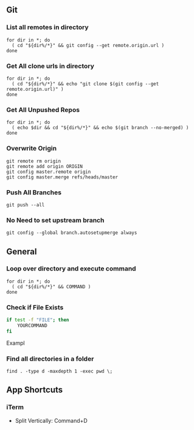 ## Git
### List all remotes in directory
```
for dir in *; do
  ( cd "${dir%/*}" && git config --get remote.origin.url )
done
```

### Get All clone urls in directory
```
for dir in *; do
  ( cd "${dir%/*}" && echo "git clone $(git config --get remote.origin.url)" )
done
```

### Get All Unpushed Repos
```
for dir in *; do
  ( echo $dir && cd "${dir%/*}" && echo $(git branch --no-merged) )
done
```

### Overwrite Origin
```
git remote rm origin
git remote add origin ORIGIN
git config master.remote origin
git config master.merge refs/heads/master
```

### Push All Branches
```
git push --all
```

### No Need to set upstream branch
```
git config --global branch.autosetupmerge always
```

## General
### Loop over directory and execute command
```
for dir in *; do
  ( cd "${dir%/*}" && COMMAND )
done
```

### Check if File Exists
```sh
if test -f "FILE"; then
    YOURCOMMAND
fi
```

Exampl

### Find all directories in a folder
```
find . -type d -maxdepth 1 -exec pwd \;
```

## App Shortcuts
### iTerm
- Split Vertically: Command+D
<!--stackedit_data:
eyJoaXN0b3J5IjpbNzQxMjUwMjAyLC01MzM3MjcwNTcsLTE3Mz
cwMzI2ODgsOTU4Nzc2ODM4LDEzMTE0MzI0NjVdfQ==
-->
